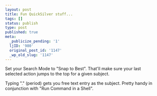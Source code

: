 ```yaml
---
layout: post
title: Fun QuickSilver stuff...
tags: []
status: publish
type: post
published: true
meta:
  _publicize_pending: '1'
  ljID: '980'
  original_post_id: '1147'
  _wp_old_slug: '1147'
---
```

Set your Search Mode to "Snap to Best".  That'll make sure your last selected action jumps to the top for a given subject.

Typing "." (period) gets you free text entry as the subject.  Pretty handy in conjunction with "Run Command in a Shell".
